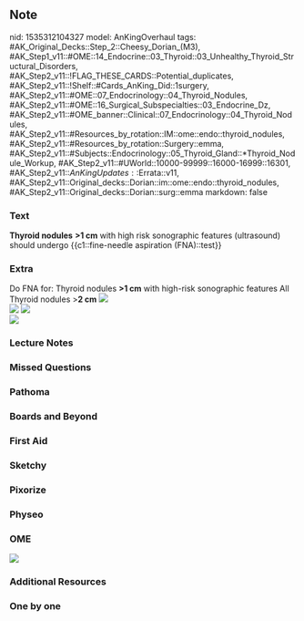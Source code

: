 ## Note
nid: 1535312104327
model: AnKingOverhaul
tags: #AK_Original_Decks::Step_2::Cheesy_Dorian_(M3), #AK_Step1_v11::#OME::14_Endocrine::03_Thyroid::03_Unhealthy_Thyroid_Structural_Disorders, #AK_Step2_v11::!FLAG_THESE_CARDS::Potential_duplicates, #AK_Step2_v11::!Shelf::#Cards_AnKing_Did::1surgery, #AK_Step2_v11::#OME::07_Endocrinology::04_Thyroid_Nodules, #AK_Step2_v11::#OME::16_Surgical_Subspecialties::03_Endocrine_Dz, #AK_Step2_v11::#OME_banner::Clinical::07_Endocrinology::04_Thyroid_Nodules, #AK_Step2_v11::#Resources_by_rotation::IM::ome::endo::thyroid_nodules, #AK_Step2_v11::#Resources_by_rotation::Surgery::emma, #AK_Step2_v11::#Subjects::Endocrinology::05_Thyroid_Gland::*Thyroid_Nodule_Workup, #AK_Step2_v11::#UWorld::10000-99999::16000-16999::16301, #AK_Step2_v11::$AnKingUpdates::$Errata::v11, #AK_Step2_v11::Original_decks::Dorian::im::ome::endo::thyroid_nodules, #AK_Step2_v11::Original_decks::Dorian::surg::emma
markdown: false

### Text
<b>Thyroid nodules</b> <b>>1 cm</b> with high risk sonographic
features (ultrasound) should undergo {{c1::fine-needle aspiration
(FNA)::test}}

### Extra
<div style="">Do FNA for: Thyroid nodules <strong style="">>1
cm</strong> with high-risk sonographic features All Thyroid nodules
><b style="">2 cm</b> <img src="paste-1483073682145281.jpg"
style="text-decoration-line: underline;"></div>
<div style="display: inline !important;">
  <u><img src="paste-3389098563731457.jpg"></u>
</div><u><img src="ya%20ya.png"></u>
<div>
  <u><img src="paste-1481991350386689.jpg"></u>
</div>

### Lecture Notes


### Missed Questions


### Pathoma


### Boards and Beyond


### First Aid


### Sketchy


### Pixorize


### Physeo


### OME
<div class="ome-widget">
  <a href=
  "https://onlinemeded.org/spa/endocrinology/thyroid-nodules/acquire?ref=anki">
  <img src="_OME_AnkiFlashcards_Lesson_5.png"></a>
</div>

### Additional Resources


### One by one

